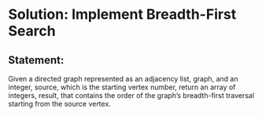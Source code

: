 # Solution: Implement Breadth-First Search
## Statement: 
Given a directed graph represented as an adjacency list, graph, and an integer, source, which is the starting vertex number, return an array of integers, result, that contains the order of the graph’s breadth-first traversal starting from the source vertex.
